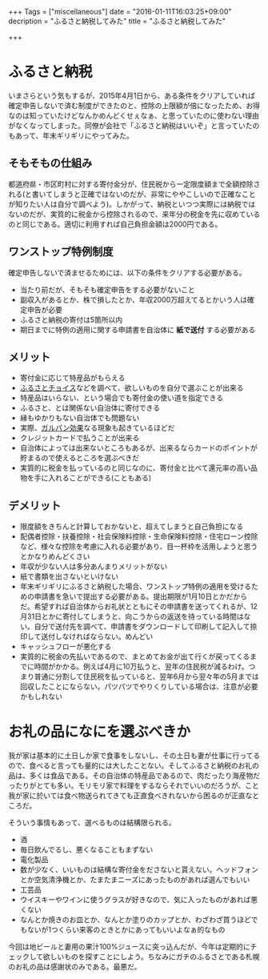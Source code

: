 +++
Tags = ["miscellaneous"]
date = "2016-01-11T16:03:25+09:00"
decription = "ふるさと納税してみた"
title = "ふるさと納税してみた"

+++

# ふるさと納税

いまさらという気もするが、2015年4月1日から、ある条件をクリアしていれば確定申告しないで済む制度ができたのと、控除の上限額が倍になったため、お得なのは知っていたけどなんかめんどくせぇなぁ、と思っていたのに使わない理由がなくなってしまった。同僚が会社で「ふるさと納税はいいぞ」と言っていたのもあって、年末ギリギリにやってみた。

## そもそもの仕組み

都道府県・市区町村に対する寄付金分が、住民税から一定限度額まで全額控除される(と書いてしまうと正確ではないのだが、非常にややこしいので正確なことが知りたい人は自分で調べよう)。しかがって、納税といつつ実際には納税ではないのだが、実質的に税金から控除されるので、来年分の税金を先に収めているのと同じである。適切に利用すれば自己負担金額は2000円である。

## ワンストップ特例制度

確定申告しないで済ませるためには、以下の条件をクリアする必要がある。

- 当たり前だが、そもそも確定申告をする必要がないこと
 - 副収入があるとか、株で損したとか、年収2000万超えてるとかいう人は確定申告が必要
- ふるさと納税の寄付は5箇所以内
- 期日までに特例の適用に関する申請書を自治体に **紙で送付** する必要がある

## メリット

- 寄付金に応じて特産品がもらえる
 - [ふるさとチョイス](http://www.furusato-tax.jp)などを調べて、欲しいものを自分で選ぶことが出来る
- 特産品はいらない、という場合でも寄付金の使い道を指定できる
- ふるさと、とは関係ない自治体に寄付できる
 - 縁もゆかりもない自治体でも問題ない
 - 実際、[ガルパン効果](http://www.huffingtonpost.jp/2016/01/08/girls-and-panzer_n_8936662.html)なる現象も起きているほどだ
- クレジットカードで払うことが出来る
 - 自治体によっては出来ないところもあるが、出来るならカードのポイントが貯まるので使えるところを選ぶべきだ
- 実質的に税金を払っているのと同じなのに、寄付金と比べて還元率の高い品物を手に入れることができる(こともある)

## デメリット

- 限度額をきちんと計算しておかないと、超えてしまうと自己負担になる
 - 配偶者控除・扶養控除・社会保険料控除・生命保険料控除・住宅ローン控除など、様々な控除を考慮に入れる必要があり、目一杯枠を活用しようと思うとかなりめんどくさい
- 年収が少ない人は多分あんまりメリットがない
- 紙で書類を出さないといけない
 - 年末ギリギリにふるさと納税した場合、ワンストップ特例の適用を受けるための申請書を急いで提出する必要がある。提出期限が1月10日とかだからだ。希望すれば自治体からお礼状とともにその申請書を送ってくれるが、12月31日とかに寄付してしまうと、向こうからの返送を待っている時間はない。自分で送付先を調べて、申請書をダウンロードして印刷して記入して捺印して送付しなければならない。めんどい
- キャッシュフローが悪化する
 - 実質的に税金の先払いであるので、まとめてお金が出て行くが戻ってくるまでに時間がかかる。例えば4月に10万払うと、翌年の住民税が減るわけ。つまり普通に分割して住民税を払っていると、翌年6月から翌々年の5月までは回収したことにならない。パツパツでやりくりしている場合は、注意が必要かもしれない

# お礼の品になにを選ぶべきか

我が家は基本的に土日しか家で食事をしないし、その土日も妻が仕事に行ってるので、食べると言っても量的には大したことない。そしてふるさと納税のお礼の品は、多くは食品である。その自治体の特産品であるので、肉だったり海産物だったりがとても多い。モリモリ家で料理をするならそれでいいのだろうが、こと我が家に於いては食べ物送られてきても正直食べきれないから困るのが正直なところだ。

そういう事情もあって、選べるものは結構限られる。

- 酒
 - 毎日飲んでるし、悪くなることもまずない
- 電化製品
 - 数が少なく、いいものは結構な寄付金をださないと貰えない。ヘッドフォンとか空気清浄機とか、たまたまニーズにあったものがあれば選んでもいい
- 工芸品
 - ウイスキーやワインに使うグラスが好きなので、気に入ったものがあれば悪くない
 - なんとか焼きのお皿とか、なんとか塗りのカップとか、わざわざ買うほどでもないが1つくらい来客のときとかにあってもいいよなぁ的なもの

今回は地ビールと妻用の果汁100%ジュースに突っ込んだが、今年は定期的にチェックして欲しいものを探すことにしよう。ちなみにガチのふるさとである札幌のお礼の品は感謝状のみである。最悪だ。
